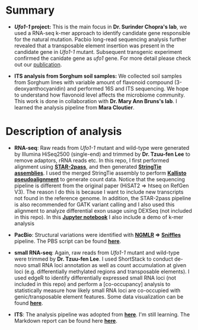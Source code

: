 # Summary
  - **<i>Ufo1-1</i> project:**
    This is the main focus in <b>Dr. Surinder Chopra's lab</b>, we used a RNA-seq k-mer approach to identify candidate gene responsible for the natural mutation. Pacbio long-read sequencing analysis further revealed that a transposable element insertion was present in the candidate gene in <i>Ufo1-1</i> mutant. Subsequent transgenic experiment confirmed the canidate gene as <i>ufo1</i> gene. For more detail please check out our [publication](http://www.plantcell.org/content/30/12/3006.abstract).
  
  - **ITS analysis from Sorghum soil samples:** We collected soil samples from Sorghum lines with variable amount of flavonoid compound (3-deoxyanthocyanidin) and performed 16S and ITS sequencing. We hope to understand how flavonoid level affects the microbiome community. This work is done in collaboration with <b>Dr. Mary Ann Bruns's lab</b>. I learned the analysis pipeline from <b>Mara Cloutier</b>.
  
# Description of analysis
  - **RNA-seq**: Raw reads from <i>Ufo1-1</i> mutant and wild-type were generated by Illumina HiSeq2500 (single-end) and trimmed by <b>Dr. Tzuu-fen Lee</b> to remove adaptors, rRNA reads etc. In this repo, I first performed alignment using [<b>STAR-2pass</b>](https://github.com/CJinny/PhD-work-sample/blob/master/STAR_2pass.pbs), and then generated [<b>StringTie assemblies</b>](https://github.com/CJinny/PhD-work-sample/blob/master/stringtie.pbs). I used the merged StringTie assembly to perform [<b>Kallisto pseudoalignment</b>](https://github.com/CJinny/PhD-work-sample/blob/master/kallisto.pbs) to generate count data. Notice that the sequencing pipeline is different from the original paper (HiSAT2 => htseq on RefGen V3). The reason I do this is because I want to include new transcripts not found in the reference genome. In addition, the STAR-2pass pipeline is also recommended for GATK variant calling and I also used this alignment to analyze differential exon usage using DEXSeq (not included in this repo). In this [<b>Jupyter notebook</b>](https://github.com/CJinny/PhD-work-sample/blob/master/rnseq_kmers_extraction.ipynb) I also include a demo of k-mer analysis 
  
  - **PacBio**: Structural variations were identified with [<b>NGMLR](https://github.com/philres/ngmlr) => [Sniffles</b>](https://github.com/fritzsedlazeck/Sniffles) pipeline. The PBS script can be found [<b>here</b>](https://github.com/CJinny/PhD-work-sample/blob/master/pacbio_SV.pbs).
  
  - **small RNA-seq**: Again, raw reads from <i>Ufo1-1</i> mutant and wild-type were trimmed by <b>Dr. Tzuu-fen Lee</b>. I used ShortStack to conduct de-novo small RNA loci annotation as well as count accumulation at given loci (e.g. differentially methylated regions and transposable elements). I used edgeR to identify differentially expressed small RNA loci (not included in this repo) and perform a [co-occupancy] analysis to statistically measure how likely small RNA loci are co-occupied with genic/transposable element features. Some data visualization can be found [<b>here</b>](http://htmlpreview.github.io/?https://github.com/CJinny/PhD-work-sample/blob/master/sRNA_analysis_report.html).

  - **ITS**: The analysis pipeline was adopted from [<b>here</b>](http://benjjneb.github.io/dada2/tutorial.html). I'm still learning. The Markdown report can be found here [<b>here</b>](http://htmlpreview.github.io/?https://github.com/CJinny/PhD-work-sample/blob/master/sRNA_analysis_report.html).

